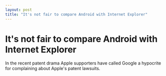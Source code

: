 ```yaml
---
layout: post
title: "It's not fair to compare Android with Internet Explorer"
---
```

It's not fair to compare Android with Internet Explorer
===
In the recent patent drama Apple supporters have called Google a hypocrite for complaining about Apple's patent lawsuits.

